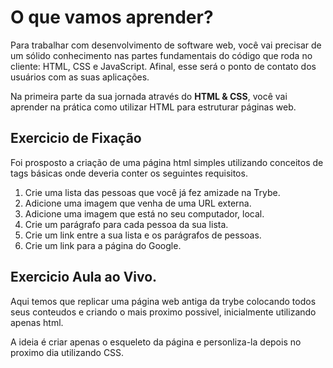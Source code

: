 # O que vamos aprender?

Para trabalhar com desenvolvimento de software web, você vai precisar de um sólido conhecimento nas partes fundamentais do código que roda no cliente: HTML, CSS e JavaScript. Afinal, esse será o ponto de contato dos usuários com as suas aplicações.

Na primeira parte da sua jornada através do **HTML & CSS**, você vai aprender na prática como utilizar HTML para estruturar páginas web.

## Exercicio de Fixação

Foi prosposto a criação de uma página html simples utilizando conceitos de tags básicas onde deveria conter os seguintes requisitos.

1. Crie uma lista das pessoas que você já fez amizade na Trybe.
2. Adicione uma imagem que venha de uma URL externa.
3. Adicione uma imagem que está no seu computador, local.
4. Crie um parágrafo para cada pessoa da sua lista.
5. Crie um link entre a sua lista e os parágrafos de pessoas.
6. Crie um link para a página do Google.

## Exercicio Aula ao Vivo.

Aqui temos que replicar uma página web antiga da trybe colocando todos seus conteudos e criando o mais proximo possivel, inicialmente utilizando apenas html. 

A ideia é criar apenas o esqueleto da página e personliza-la depois no proximo dia utilizando CSS.